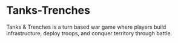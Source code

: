 # Tanks-Trenches
Tanks &amp; Trenches is a turn based war game where players build  infrastructure, deploy troops, and conquer territory through battle.
